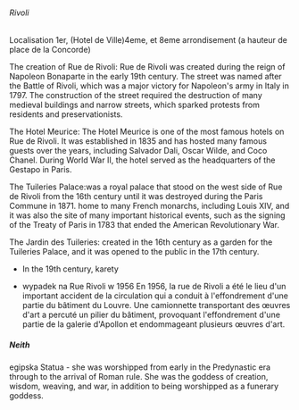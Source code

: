 ###### Rivoli 

Localisation 
1er, (Hotel de Ville)4eme, et 8eme arrondisement (a hauteur de place de la Concorde) 

The creation of Rue de Rivoli:
Rue de Rivoli was created during the reign of Napoleon Bonaparte in the early 19th century. The street was named after the Battle of Rivoli, which was a major victory for Napoleon's army in Italy in 1797. The construction of the street required the destruction of many medieval buildings and narrow streets, which sparked protests from residents and preservationists.

The Hotel Meurice:
The Hotel Meurice is one of the most famous hotels on Rue de Rivoli. It was established in 1835 and has hosted many famous guests over the years, including Salvador Dali, Oscar Wilde, and Coco Chanel. During World War II, the hotel served as the headquarters of the Gestapo in Paris.

The Tuileries Palace:was a royal palace that stood on the west side of Rue de Rivoli from the 16th century until it was destroyed during the Paris Commune in 1871. home to many French monarchs, including Louis XIV, and it was also the site of many important historical events, such as the signing of the Treaty of Paris in 1783 that ended the American Revolutionary War.

The Jardin des Tuileries: created in the 16th century as a garden for the Tuileries Palace, and it was opened to the public in the 17th century. 

- In the 19th century, karety

- wypadek na Rue Rivoli w 1956
En 1956, la rue de Rivoli a été le lieu d'un important accident de la circulation qui a conduit à l'effondrement d'une partie du bâtiment du Louvre. Une camionnette transportant des œuvres d'art a percuté un pilier du bâtiment, provoquant l'effondrement d'une partie de la galerie d'Apollon et endommageant plusieurs œuvres d'art.

##### Neith
egipska Statua - she was worshipped from early in the Predynastic era through to the arrival of Roman rule. She was the goddess of creation, wisdom, weaving, and war, in addition to being worshipped as a funerary goddess.